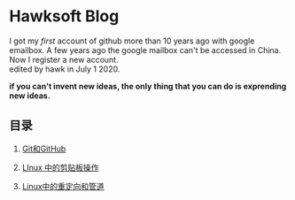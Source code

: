 # Hawksoft Blog
I got my *first* account of github more than 10 years ago with google emailbox. A few years ago the google mailbox can't be accessed in China. Now I register a new account.   
edited by hawk in July 1 2020.

**if you can't invent new ideas, the only thing that you can do is  exprending new ideas.**



## 目录

1. [Git和GitHub](./aboutGit.md)

2. [LInux 中的剪贴板操作](./PasteBoardInLinux.md)

3. [Linux中的重定向和管道](./IORedirect.md)

   

